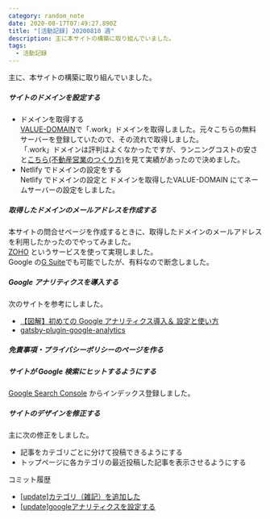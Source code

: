 ```yaml
---
category: random_note
date: 2020-08-17T07:49:27.890Z
title: "[活動記録] 20200810 週"
description: 主に本サイトの構築に取り組んでいました。
tags:
  - 活動記録
---
```

主に、本サイトの構築に取り組んでいました。

##### サイトのドメインを設定する

- ドメインを取得する  
  [VALUE-DOMAIN](https://www.value-domain.com/)で「.work」ドメインを取得しました。元々こちらの無料サーバーを登録していたので、その流れで取得しました。  
  「.work」ドメインは評判はよくなかったですが、ランニングコストの安さと[こちら(不動産営業のつくり方)](https://adviceyou.work/2018/11/10/domain-work/)を見て実績があったので決めました。
- Netlify でドメインの設定をする  
  Netlify でドメインの設定と ドメインを取得したVALUE-DOMAIN にてネームサーバーの設定をしました。

##### 取得したドメインのメールアドレスを作成する

本サイトの問合せページを作成するときに、取得したドメインのメールアドレスを利用したかったのでやってみました。  
 [ZOHO](https://www.zoho.com/jp/mail/) というサービスを使って実現しました。  
Google の[G Suite](https://gsuite.google.co.jp/intl/ja/features/)でも可能でしたが、有料なので断念しました。

##### Google アナリティクスを導入する

次のサイトを参考にしました。

- [【図解】初めての Google アナリティクス導入＆
  設定と使い方](https://www.yamatofinancial.jp/learning/know-how/googleanlytics-setting-startup.html)
- [gatsby-plugin-google-analytics](https://www.gatsbyjs.com/plugins/gatsby-plugin-google-analytics/)

##### 免責事項・プライバシーポリシーのページを作る

##### サイトが Google 検索にヒットするようにする

[Google Search Console](https://search.google.com/search-console?hl=ja) からインデックス登録しました。

##### サイトのデザインを修正する

主に次の修正をしました。

- 記事をカテゴリごとに分けて投稿できるようにする
- トップページに各カテゴリの最近投稿した記事を表示させるようにする  

コミット履歴
- [[update]カテゴリ（雑記）を追加した](https://github.com/jiri3/kotsu2to/commit/99a8fb875607f57e3ab561d456a3898a37de7e08)
- [[update]googleアナリティクスを設定する](https://github.com/jiri3/kotsu2to/commit/2baae8e20889fce12b863e50a32edbe6935d6491)
